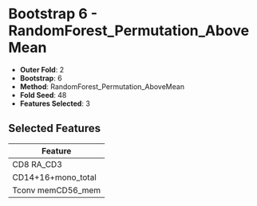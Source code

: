 # Bootstrap 6 - RandomForest_Permutation_AboveMean

- **Outer Fold**: 2
- **Bootstrap**: 6
- **Method**: RandomForest_Permutation_AboveMean
- **Fold Seed**: 48
- **Features Selected**: 3

## Selected Features

| Feature |
|---------|
| CD8 RA_CD3 |
| CD14+16+mono_total |
| Tconv memCD56_mem |
